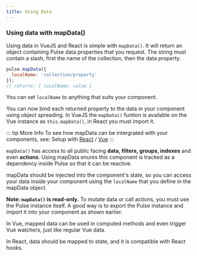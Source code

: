 ```yaml
---
title: Using Data
---
```


### Using data with mapData()

Using data in VueJS and React is simple with `mapData()`. It will return an object containing Pulse data properties that you request. The string must contain a slash, first the name of the collection, then the data property.

```js
pulse.mapData({
  localName: 'collection/property'
});
// returns: { localName: value }
```

You can set `localName` to anything that suits your component.

You can now bind each returned property to the data in your component using object spreading. In VueJS the `mapData()` funtion is available on the Vue instance as `this.mapData()`, in React you must import it.

::: tip More Info
To see how mapData can be intergrated with your components, see: Setup with [React](/getting-started/setup-with-react.html) / [Vue](/getting-started/setup-with-vue.html)
:::

`mapData()` has access to all public facing **data, filters, groups, indexes** and even **actions**. Using mapData enures this component is tracked as a dependency inside Pulse so that it can be reactive.

mapData should be injected into the component's state, so you can access your data inside your component using the `localName` that you define in the mapData object.

**Note: `mapData()` is read-only.** To mutate data or call actions, you must use the Pulse instance itself. A good way is to export the Pulse instance and import it into your component as shown earlier.

In Vue, mapped data can be used in computed methods and even trigger Vue watchers, just like regular Vue data.

In React, data should be mapped to state, and it is compatible with React hooks.
